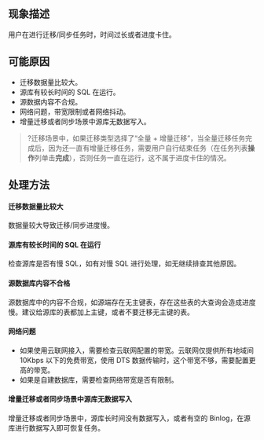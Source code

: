 ## 现象描述
用户在进行迁移/同步任务时，时间过长或者进度卡住。 

## 可能原因
- 迁移数据量比较大。
- 源库有较长时间的 SQL 在运行。
- 源数据内容不合规。
- 网络问题，带宽限制或者网络抖动。
- 增量迁移或者同步场景中源库无数据写入。
> ?迁移场景中，如果迁移类型选择了“全量 + 增量迁移”，当全量迁移任务完成后，因为还一直有增量迁移任务，需要用户自行结束任务（在任务列表**操作**列单击**完成**），否则任务一直在运行，这不属于进度卡住的情况。

## 处理方法
#### 迁移数据量比较大
数据量较大导致迁移/同步进度慢。

#### 源库有较长时间的 SQL 在运行
检查源库是否有慢 SQL，如有对慢 SQL 进行处理，如无继续排查其他原因。

#### 源数据库内容不合格
源数据库中的内容不合规，如源端存在无主键表，存在这些表的大查询会造成进度慢。建议给源库的表都加上主键，或者不要迁移无主键的表。

#### 网络问题
- 如果使用云联网接入，需要检查云联网配置的带宽。云联网仅提供所有地域间 10Kbps 以下的免费带宽，使用 DTS 数据传输时，这个带宽不够，需要配置更高的带宽。
- 如果是自建数据库，需要检查网络带宽是否有限制。

#### 增量迁移或者同步场景中源库无数据写入
增量迁移或者同步场景中，源库长时间没有数据写入，或者有空的 Binlog，在源库进行数据写入即可恢复任务。
